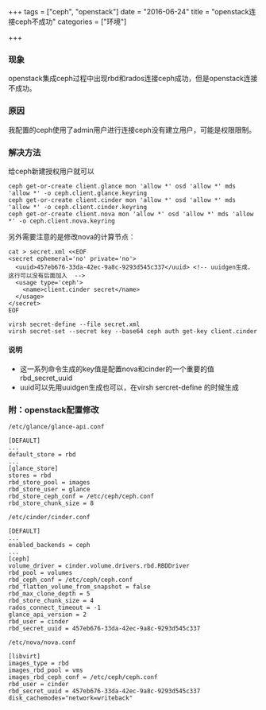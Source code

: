 +++
tags = ["ceph", "openstack"]
date = "2016-06-24"
title = "openstack连接ceph不成功"
categories = ["环境"]

+++

### 现象
openstack集成ceph过程中出现rbd和rados连接ceph成功，但是openstack连接不成功。

### 原因
我配置的ceph使用了admin用户进行连接ceph没有建立用户，可能是权限限制。

### 解决方法

给ceph新建授权用户就可以
```
ceph get-or-create client.glance mon 'allow *' osd 'allow *' mds 'allow *' -o ceph.client.glance.keyring
ceph get-or-create client.cinder mon 'allow *' osd 'allow *' mds 'allow *' -o ceph.client.cinder.keyring
ceph get-or-create client.nova mon 'allow *' osd 'allow *' mds 'allow *' -o ceph.client.nova.keyring
```

另外需要注意的是修改nova的计算节点：

```
cat > secret.xml <<EOF
<secret ephemeral='no' private='no'>
  <uuid>457eb676-33da-42ec-9a8c-9293d545c337</uuid> <!-- uuidgen生成，这行可以没有后面加入  -->
  <usage type='ceph'>
    <name>client.cinder secret</name>
  </usage>
</secret>
EOF

virsh secret-define --file secret.xml
virsh secret-set --secret key --base64 ceph auth get-key client.cinder
```

####  说明
+ 这一系列命令生成的key值是配置nova和cinder的一个重要的值rbd_secret_uuid
+ uuid可以先用uuidgen生成也可以，在virsh sercret-define 的时候生成

### 附：openstack配置修改
`/etc/glance/glance-api.conf`

```
[DEFAULT]
...
default_store = rbd
...
[glance_store]
stores = rbd
rbd_store_pool = images
rbd_store_user = glance
rbd_store_ceph_conf = /etc/ceph/ceph.conf
rbd_store_chunk_size = 8
```

`/etc/cinder/cinder.conf`

```
[DEFAULT]
...
enabled_backends = ceph
...
[ceph]
volume_driver = cinder.volume.drivers.rbd.RBDDriver
rbd_pool = volumes
rbd_ceph_conf = /etc/ceph/ceph.conf
rbd_flatten_volume_from_snapshot = false
rbd_max_clone_depth = 5
rbd_store_chunk_size = 4
rados_connect_timeout = -1
glance_api_version = 2
rbd_user = cinder
rbd_secret_uuid = 457eb676-33da-42ec-9a8c-9293d545c337
```

`/etc/nova/nova.conf`

```
[libvirt]
images_type = rbd
images_rbd_pool = vms
images_rbd_ceph_conf = /etc/ceph/ceph.conf
rbd_user = cinder
rbd_secret_uuid = 457eb676-33da-42ec-9a8c-9293d545c337
disk_cachemodes="network=writeback"
```

